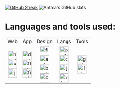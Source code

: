 [![GitHub Streak](https://streak-stats.demolab.com?user=Antara-Paul04&theme=dark)](https://git.io/streak-stats)
![Antara's GitHub stats](https://github-readme-stats.vercel.app/api?username=Antara-Paul04&theme=dark&show_icons=true)
<h1>Languages and tools used:</h1>
<table align="center">
<tbody>
<tr>
<td align="center">Web</td>
<td align="center">App</td>
<td align="center">Design</td>
<td align="center">Langs</td>
<td align="center">Tools</td>
</tr>
<tr>
<td style="text-align:center">
    <img src="https://img.shields.io/badge/--black?logo=html5&logoColor=f5f5f5" alt="html" title="HTML" height="30"> <br>
    <img src="https://img.shields.io/badge/--black?logo=css3" alt="css" title="CSS" height="30"> <br>
    <img src="https://img.shields.io/badge/--black?logo=javascript&logoColor=f5f5f5" alt="js" title="JavaScript" height="30">
</td>
<td style="text-align:center">
    <img src="https://img.shields.io/badge/--black?logo=dart&logoColor=f5f5f5" alt="dart" title="Dart" height="30"> <br>
    <img src="https://img.shields.io/badge/--black?logo=FLUTTER&logoColor=f5f5f5" alt="flutter" title="Flutter" height="30"> <br>
    <img src="https://img.shields.io/badge/--black?logo=firebase&logoColor=f5f5f5" alt="firebase" title="Firebase" height="30">
</td>
<td style="text-align:center">
        <img src="https://img.shields.io/badge/--black?logo=figma&logoColor=f5f5f5" alt="figma" title="Figma" height="30"> <br>
        <img src="https://img.shields.io/badge/--black?logo=adobeillustrator&logoColor=f5f5f5" alt="ai" title="Adobe Illustrator" height="30"> <br>
        <img src="https://img.shields.io/badge/--black?logo=blender&logoColor=f5f5f5" alt="bart" title="Blender" height="30"> <br>
        <img src="https://img.shields.io/badge/--black?logo=canva&logoColor=f5f5f5" alt="canva" title="Canva" height="30"> <br>
</td>
<td style="text-align:center">
    <img src="https://img.shields.io/badge/--black?logo=python&logoColor=f5f5f5" alt="python" title="Python" height="30"> <br>
    <img src="https://img.shields.io/badge/--black?logo=c&logoColor=f5f5f5" alt="c" title="C" height="30"> <br>
    <img src="https://img.shields.io/badge/--black?logo=JAVA&logoColor=f5f5f5" alt="java" title="Java" height="30"> <br>
    <img src="https://img.shields.io/badge/--black?logo=v&logoColor=f5f5f5" alt="vivado" title="Vivado" height="30">
</td>

<td style="text-align:center">
    <img src="https://img.shields.io/badge/--black?logo=github&logoColor=f5f5f5" alt="github" title="GitHub" height="30"> <br>
    <img src="https://img.shields.io/badge/--black?logo=latex&logoColor=f5f5f5" alt="latex" title="LaTeX" height="30">
</td>
</tr>
</tbody>
</table>
<br>
